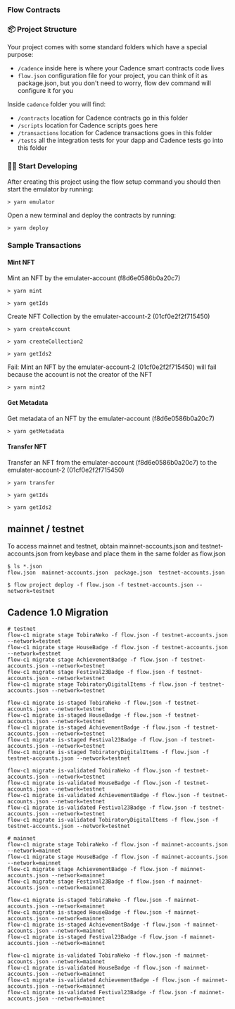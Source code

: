 ### Flow Contracts

### 📦 Project Structure
Your project comes with some standard folders which have a special purpose:
- `/cadence` inside here is where your Cadence smart contracts code lives
- `flow.json` configuration file for your project, you can think of it as package.json, but you don't need to worry, flow dev command will configure it for you

Inside `cadence` folder you will find:
- `/contracts` location for Cadence contracts go in this folder
- `/scripts` location for Cadence scripts goes here
- `/transactions` location for Cadence transactions goes in this folder
- `/tests` all the integration tests for your dapp and Cadence tests go into this folder


### 👨‍💻 Start Developing
After creating this project using the flow setup command you should then start the emulator by running:
```
> yarn emulator
```

Open a new terminal and deploy the contracts by running:
```
> yarn deploy
```

### Sample Transactions

#### Mint NFT

Mint an NFT by the emulater-account (f8d6e0586b0a20c7)
```
> yarn mint

> yarn getIds
```

Create NFT Collection by the emulater-account-2 (01cf0e2f2f715450)
```
> yarn createAccount

> yarn createCollection2

> yarn getIds2
```

Fail: Mint an NFT by the emulater-account-2 (01cf0e2f2f715450) will fail because the account is not the creator of the NFT
```
> yarn mint2
```

#### Get Metadata

Get metadata of an NFT by the emulater-account (f8d6e0586b0a20c7)
```
> yarn getMetadata
```

#### Transfer NFT

Transfer an NFT from the emulater-account (f8d6e0586b0a20c7) to the emulater-account-2 (01cf0e2f2f715450)
```
> yarn transfer

> yarn getIds

> yarn getIds2
```

## mainnet / testnet

To access mainnet and testnet, obtain mainnet-accounts.json and testnet-accounts.json from keybase and place them in the same folder as flow.json

```
$ ls *.json
flow.json  mainnet-accounts.json  package.json  testnet-accounts.json

$ flow project deploy -f flow.json -f testnet-accounts.json --network=testnet
```

## Cadence 1.0 Migration

```
# testnet
flow-c1 migrate stage TobiraNeko -f flow.json -f testnet-accounts.json --network=testnet
flow-c1 migrate stage HouseBadge -f flow.json -f testnet-accounts.json --network=testnet
flow-c1 migrate stage AchievementBadge -f flow.json -f testnet-accounts.json --network=testnet
flow-c1 migrate stage Festival23Badge -f flow.json -f testnet-accounts.json --network=testnet
flow-c1 migrate stage TobiratoryDigitalItems -f flow.json -f testnet-accounts.json --network=testnet

flow-c1 migrate is-staged TobiraNeko -f flow.json -f testnet-accounts.json --network=testnet
flow-c1 migrate is-staged HouseBadge -f flow.json -f testnet-accounts.json --network=testnet
flow-c1 migrate is-staged AchievementBadge -f flow.json -f testnet-accounts.json --network=testnet
flow-c1 migrate is-staged Festival23Badge -f flow.json -f testnet-accounts.json --network=testnet
flow-c1 migrate is-staged TobiratoryDigitalItems -f flow.json -f testnet-accounts.json --network=testnet

flow-c1 migrate is-validated TobiraNeko -f flow.json -f testnet-accounts.json --network=testnet
flow-c1 migrate is-validated HouseBadge -f flow.json -f testnet-accounts.json --network=testnet
flow-c1 migrate is-validated AchievementBadge -f flow.json -f testnet-accounts.json --network=testnet
flow-c1 migrate is-validated Festival23Badge -f flow.json -f testnet-accounts.json --network=testnet
flow-c1 migrate is-validated TobiratoryDigitalItems -f flow.json -f testnet-accounts.json --network=testnet

# mainnet
flow-c1 migrate stage TobiraNeko -f flow.json -f mainnet-accounts.json --network=mainnet
flow-c1 migrate stage HouseBadge -f flow.json -f mainnet-accounts.json --network=mainnet
flow-c1 migrate stage AchievementBadge -f flow.json -f mainnet-accounts.json --network=mainnet
flow-c1 migrate stage Festival23Badge -f flow.json -f mainnet-accounts.json --network=mainnet

flow-c1 migrate is-staged TobiraNeko -f flow.json -f mainnet-accounts.json --network=mainnet
flow-c1 migrate is-staged HouseBadge -f flow.json -f mainnet-accounts.json --network=mainnet
flow-c1 migrate is-staged AchievementBadge -f flow.json -f mainnet-accounts.json --network=mainnet
flow-c1 migrate is-staged Festival23Badge -f flow.json -f mainnet-accounts.json --network=mainnet

flow-c1 migrate is-validated TobiraNeko -f flow.json -f mainnet-accounts.json --network=mainnet
flow-c1 migrate is-validated HouseBadge -f flow.json -f mainnet-accounts.json --network=mainnet
flow-c1 migrate is-validated AchievementBadge -f flow.json -f mainnet-accounts.json --network=mainnet
flow-c1 migrate is-validated Festival23Badge -f flow.json -f mainnet-accounts.json --network=mainnet
```
